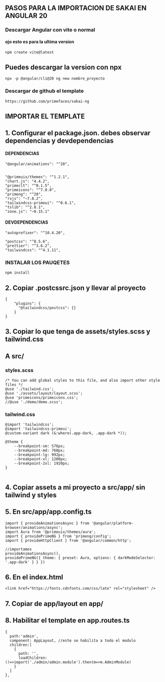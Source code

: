 ## PASOS PARA LA IMPORTACION DE SAKAI EN ANGULAR 20
### Descargar Angular con vite o normal
#### ojo esto es para la ultima version
```
npm create vite@latest 
```
## Puedes descargar la version con npx
```
npx -p @angular/cli@20 ng new nombre_proyecto
```

### Descargar de github el template 
```
https://github.com/primefaces/sakai-ng
```
## IMPORTAR EL TEMPLATE 
## **1. Configurar el package.json. debes observar dependencias y devdependencias**

#### DEPENDENCIAS 
```
"@angular/animations": "^20",


"@primeuix/themes": "^1.2.1",
"chart.js": "4.4.2",
"primeclt": "^0.1.5",
"primeicons": "^7.0.0",
"primeng": "^20",
"rxjs": "~7.8.2",
"tailwindcss-primeui": "^0.6.1",
"tslib": "^2.8.1",
"zone.js": "~0.15.1"

```
#### DEVDEPENDENCIAS
```
"autoprefixer": "^10.4.20",

"postcss": "^8.5.6",
"prettier": "^3.6.2",
"tailwindcss": "^4.1.11",
```
### INSTALAR LOS PAUQETES
```
npm install
```

## **2. Copiar .postcssrc.json y llevar al proyecto**
```
{
    "plugins": {
      "@tailwindcss/postcss": {}
    }
}
```
## **3. Copiar lo que tenga de assets/styles.scss y tailwind.css**
## **A src/**
### styles.scss 
```
/* You can add global styles to this file, and also import other style files */
@use './tailwind.css';
@use './assets/layout/layout.scss';
@use 'primeicons/primeicons.css';
//@use './demo/demo.scss';
```
### tailwind.css
```
@import 'tailwindcss';
@import 'tailwindcss-primeui';
@custom-variant dark (&:where(.app-dark, .app-dark *));

@theme {
    --breakpoint-sm: 576px;
    --breakpoint-md: 768px;
    --breakpoint-lg: 992px;
    --breakpoint-xl: 1200px;
    --breakpoint-2xl: 1920px;
}


```
## **4. Copiar assets a mi proyecto a src/app/ sin tailwind  y styles**

## **5. En src/app/app.config.ts**
```
import { provideAnimationsAsync } from '@angular/platform-browser/animations/async';
import Aura from '@primeuix/themes/aura';
import { providePrimeNG } from 'primeng/config';
import { provideHttpClient } from '@angular/common/http';

//importamos
provideAnimationsAsync(),
providePrimeNG({ theme: { preset: Aura, options: { darkModeSelector: '.app-dark' } } })
```

## **6. En el index.html**
```
<link href="https://fonts.cdnfonts.com/css/lato" rel="stylesheet" />
```
## **7. Copiar de app/layout en app/**

## **8. Habilitar el template en app.routes.ts**
```
{
  path:'admin',
  component: AppLayout, //este se habilita a todo el modulo
  children:[
    {
      path: '',
      loadChildren: ()=>import('./admin/admin.module').then(m=>m.AdminModule)
    }
  ]
},
```